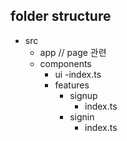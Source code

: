 ## folder structure

- src
    - app // page 관련
    - components
        - ui
            -index.ts 
        - features
            - signup
                - index.ts
            - signin
                - index.ts
        
